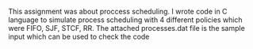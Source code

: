This assignment was about proccess scheduling. I wrote code in C language to simulate process scheduling with 4 different policies which were FIFO, SJF, STCF, RR. The attached processes.dat file is the sample input which can be used to check the code
